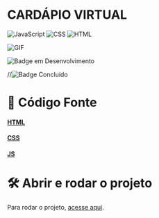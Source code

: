 <h1>CARDÁPIO VIRTUAL</h1>

![JavaScript](https://img.shields.io/badge/JavaScript-ES6-yellow) ![CSS](https://img.shields.io/badge/CSS3-blue) ![HTML](https://img.shields.io/badge/HTML5-orange)


![GIF]()

![Badge em Desenvolvimento](http://img.shields.io/static/v1?label=STATUS&message=EM%20DESENVOLVIMENTO&color=GREEN&style=for-the-badge)

//![Badge Concluído](http://img.shields.io/static/v1?label=STATUS&message=CONCLUÍDO&color=GREEN&style=for-the-badge)

# 📁 Código Fonte

#### [HTML](https://github.com/guisacilotto/VirtualMenu/blob/main/index.html) 

#### [CSS](https://github.com/guisacilotto/VirtualMenu/blob/main/styles.css) 

#### [JS](https://github.com/guisacilotto/VirtualMenu/blob/main/script.js)


# 🛠️ Abrir e rodar o projeto

Para rodar o projeto, [acesse aqui](https://creative-sunshine-9c1597.netlify.app).
